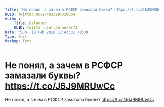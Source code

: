 ```yaml
---
Title: 'Не понял, а зачем в РСФСР замазали буквы? https://t.co/J6J9MRUwCc'
UUID: twitter.965174933994328064
Author:
    Title: Balancer
    UUID: twitter.user.balancer73
Date: 'Sun, 18 Feb 2018 13:43:31 +0300'
Type: Post
Markup: Text
---
```


# Не понял, а зачем в РСФСР замазали буквы? https://t.co/J6J9MRUwCc

Не понял, а зачем в РСФСР замазали буквы?
https://t.co/J6J9MRUwCc